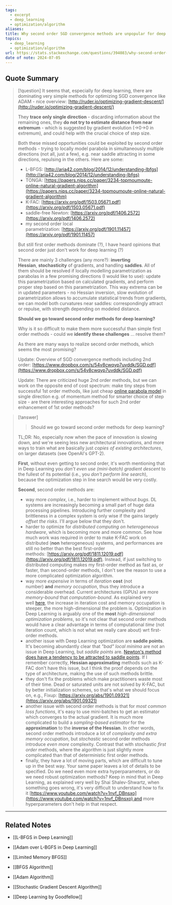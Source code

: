 ```yaml
---
tags:
  - excerpt
  - deep_learning
  - optimization/algorithm
aliases: 
title: Why second order SGD convergence methods are unpopular for deep learning?
topics:
  - deep_learning
  - optimization/algorithm
url: https://stats.stackexchange.com/questions/394083/why-second-order-sgd-convergence-methods-are-unpopular-for-deep-learning
date of note: 2024-07-05
---
```


## Quote Summary

>[!question]
> It seems that, especially for deep learning, there are dominating very simple methods for optimizing SGD convergence like ADAM - nice overview: [http://ruder.io/optimizing-gradient-descent/](http://ruder.io/optimizing-gradient-descent/)
> 
> They **trace only single direction** - discarding information about the remaining ones, they **do not try to estimate distance from near extremum** - which is suggested by gradient evolution (→0→0 in extremum), and could help with the crucial choice of step size.
> 
> Both these missed opportunities could be exploited by second order methods - trying to locally model parabola in simultaneously multiple directions (not all, just a few), e.g. near saddle attracting in some directions, repulsing in the others. Here are some:
> 
> - L-BFGS: [http://aria42.com/blog/2014/12/understanding-lbfgs](http://aria42.com/blog/2014/12/understanding-lbfgs)
> - TONGA: [https://papers.nips.cc/paper/3234-topmoumoute-online-natural-gradient-algorithm](https://papers.nips.cc/paper/3234-topmoumoute-online-natural-gradient-algorithm)
> - K-FAC: [https://arxiv.org/pdf/1503.05671.pdf](https://arxiv.org/pdf/1503.05671.pdf)
> - saddle-free Newton: [https://arxiv.org/pdf/1406.2572](https://arxiv.org/pdf/1406.2572)
> - my second order local parametrization: [https://arxiv.org/pdf/1901.11457](https://arxiv.org/pdf/1901.11457)
> 
> But still first order methods dominate (?), I have heard opinions that second order just don't work for deep learning (?)
> 
> There are mainly 3 challenges (any more?): **inverting Hessian**, **stochasticity** of gradients, and handling **saddles**. All of them should be resolved if locally modelling parametrization as parabolas in a few promising directions (I would like to use): update this parametrization based on calculated gradients, and perform proper step based on this parametrization. This way extrema can be in updated parameters - no Hessian inversion, slow evolution of parametrization allows to accumulate statistical trends from gradients, we can model both curvatures near saddles: correspondingly attract or repulse, with strength depending on modeled distance.
> 
> **Should we go toward second order methods for deep learning?**
> 
> Why is it so difficult to make them more successful than simple first order methods - could we **identify these challenges** ... resolve them?
> 
> As there are many ways to realize second order methods, which seems the most promising?
> 
> Update: Overview of SGD convergence methods including 2nd order: [https://www.dropbox.com/s/54v8cwqyp7uvddk/SGD.pdf](https://www.dropbox.com/s/54v8cwqyp7uvddk/SGD.pdf)
> 
> Update: There are criticized huge 2nd order methods, but we can work on the opposite end of cost spectrum: make tiny steps from successful 1st order methods, like just cheap [online parabola model](https://arxiv.org/abs/1907.07063) in single direction e.g. of momentum method for smarter choice of step size - are there interesting approaches for such 2nd order enhancement of 1st order methods?

>[!answer] 
>> Should we go toward second order methods for deep learning?
> 
> TL;DR: No, especially now when the pace of innovation is slowing down, and we're seeing less new architectural innovations, and more ways to train what are basically just *copies of existing architectures*, on larger datasets (see OpenAI's GPT-2).
> 
> **First**, without even getting to second order, it's worth mentioning that in Deep Learning you *don't even use (mini-batch) gradient descent* to the fullest of its potential (i.e., you *don't perform line search*), because the optimization step in line search would be very costly.
> 
> **Second**, second order methods are:
> 
> - way more *complex*, i.e., harder to implement without *bugs*. DL systems are increasingly becoming a small part of huge data processing pipelines. Introducing further complexity and brittleness in a complex system is only wise if the gains largely *offset the risks*. I'll argue below that they don't.
> - harder to optimize for *distributed computing on heterogeneous hardware*, which is becoming more and more common. See how much work was required in order to make K-FAC work on distributed (**non** heterogeneous) systems, and performances are still no better than the best first-order methods: [https://arxiv.org/pdf/1811.12019.pdf](https://arxiv.org/pdf/1811.12019.pdf). Instead, if just switching to distributed computing makes my first-order method as fast as, or faster, than second-order methods, I don't see the reason to use a more complicated optimization algorithm.
> - way more *expensive* in terms of *iteration* **cost** (not number) **and** *memory occupation*, thus they introduce a considerable overhead. Current architectures (GPUs) are more *memory-bound* that *computation-bound*. As explained very well [here](https://stats.stackexchange.com/questions/320082/why-not-use-the-third-derivative-for-numerical-optimization), the increase in iteration cost and memory occupation is steeper, the more high-dimensional the problem is. Optimization in Deep Learning is arguably one of the **most** *high-dimensional optimization problems*, so it's not clear that second order methods would have a clear advantage in terms of computational _time_ (not iteration count, which is not what we really care about) wrt first-order methods.
> - another issue with Deep Learning optimization are **saddle points**. It's becoming abundantly clear that *"bad" local minima* are not an issue in Deep Learning, but *saddle points* are. [Newton's method does have a tendency to be attracted to saddle points](https://stats.stackexchange.com/a/301728/58675). If I remember correctly, **Hessian approximating** methods such as K-FAC don't have this issue, but I think the proof depends on the type of architecture, making the use of such methods brittle.
> - they don't fix the problems which make practitioners waste most of their time. Dead or saturated units are not solved by K-FAC, but by better initialization schemes, so that's what we should focus on, e.g., Fixup: [https://arxiv.org/abs/1901.09321](https://arxiv.org/abs/1901.09321)
> - another issue with second order methods is that for *most common loss functions*, it's easy to use mini-batches to get an estimator which converges to the actual gradient. It is much more complicated to build a *sampling-based estimator* for the **approximation** to the **inverse of the Hessian**. In other words, second order methods introduce a lot of *complexity and extra memory occupation*, but _stochastic_ second order methods introduce _even more_ complexity. Contrast that with stochastic _first order_ methods, where the algorithm is just slightly more complicated than that of deterministic first order methods.
> - finally, they have a lot of moving parts, which are difficult to tune up in the best way. Your same paper leaves a lot of details to be specified. Do we need even more extra hyperparameters, or do we need robust optimization methods? Keep in mind that in Deep Learning, as explained very well by Shai Shalev-Shwartz, when something goes wrong, it's very difficult to understand how to fix it [https://www.youtube.com/watch?v=1nvf_DBnsxo](https://www.youtube.com/watch?v=1nvf_DBnsxo) and more hyperparameters don't help in that respect.





*******

## Related Notes

- [[L-BFGS in Deep Learning]]
- [[Adam over L-BGFS in Deep Learning]]


- [[Limited Memory BFGS]]
- [[BFGS Algorithm]]
- [[Adam Algorithm]]
- [[Stochastic Gradient Descent Algorithm]]

- [[Deep Learning by Goodfellow]]